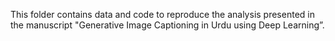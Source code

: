 This folder contains data and code to reproduce the analysis presented in the manuscript "Generative Image Captioning in Urdu using Deep Learning”.


